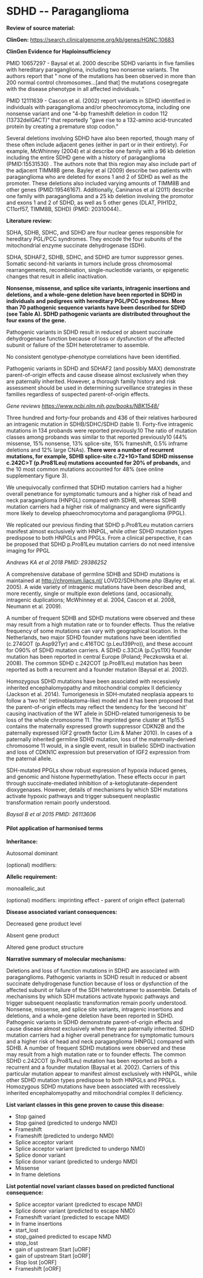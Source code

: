 # **SDHD -- Paraganglioma**

**Review of source material:**

**ClinGen:**
https://search.clinicalgenome.org/kb/genes/HGNC:10683

**ClinGen Evidence for Haploinsufficiency**

PMID 10657297 - Baysal et al. 2000 describe SDHD variants in five families with hereditary paraganglioma, including two nonsense variants. The authors report that " none of the mutations has been observed in more than 200 normal control chromosomes...[and that] the mutations cosegregate with the disease phenotype in all affected individuals. "

PMID 12111639 - Cascon et al. (2002) report variants in SDHD identified in individuals with paraganglioma and/or pheochromocytoma, including one nonsense variant and one "4-bp frameshift deletion in codon 112 (13732delGACT)" that reportedly "gave rise to a 132-amino acid-truncated protein by creating a premature stop codon."

Several deletions involving SDHD have also been reported, though many of these often include adjacent genes (either in part or in their entirety). For example, McWhinney (2004) et al describe one family with a 96 kb deletion including the entire SDHD gene with a history of paraganglioma (PMID:15531530) . The authors note that this region may also include part of the adjacent TIMM8B gene. Bayley et al (2009) describe two patients with paraganglioma who are deleted for exons 1 and 2 of SDHD as well as the promoter. These deletions also included varying amounts of TIMM8B and other genes (PMID:19546167). Additionally, Caninanos et al (2011) describe one family with paraganglioma and a 25 kb deletion involving the promotor and exons 1 and 2 of SDHD, as well as 5 other genes (DLAT, PIH1D2, C11orf57, TIMM8B, SDHD) (PMID: 20310044)..

**Literature review:**

SDHA, SDHB, SDHC, and SDHD are four nuclear genes responsible for hereditary PGL/PCC syndromes. They encode the four subunits of the mitochondrial enzyme succinate dehydrogenase (SDH).

SDHA, SDHAF2, SDHB, SDHC, and SDHD are tumor suppressor genes. Somatic second-hit variants in tumors include gross chromosomal rearrangements, recombination, single-nucleotide variants, or epigenetic changes that result in allelic inactivation.

**Nonsense, missense, and splice site variants, intragenic insertions and deletions, and a whole-gene deletion have been reported in SDHD in individuals and pedigrees with hereditary PGL/PCC syndromes. More than 70 pathogenic sequence variants have been described for SDHD (see Table A). SDHD pathogenic variants are distributed throughout the four exons of the gene.**

Pathogenic variants in SDHD result in reduced or absent succinate dehydrogenase function because of loss or dysfunction of the affected subunit or failure of the SDH heterotetramer to assemble.

No consistent genotype-phenotype correlations have been identified.

Pathogenic variants in SDHD and SDHAF2 (and possibly MAX) demonstrate parent-of-origin effects and cause disease almost exclusively when they are paternally inherited. However, a thorough family history and risk assessment should be used in determining surveillance strategies in these families regardless of suspected parent-of-origin effects.

*Gene reviews
https://www.ncbi.nlm.nih.gov/books/NBK1548/*

Three hundred and forty-four probands and 436 of their relatives harboured an intragenic mutation in SDHB/SDHC/SDHD
(table 1). Forty-five intragenic mutations in 134 probands were
reported previously.10 The ratio of mutation classes among
probands was similar to that reported previously10 (44%
missense, 15% nonsense, 13% splice-site, 15% frameshift,
0.5% inframe deletions and 12% large CNAs). **There were a number of recurrent mutations, for example, SDHB splice-site
c.72+1G>Tand SDHD missense c.242C>T (p.Pro81Leu)
mutations accounted for 20% of probands,** and the 10 most
common mutations accounted for 48% (see online supplementary figure 3).

We unequivocally confirmed that SDHD mutation carriers had a
higher overall penetrance for symptomatic tumours and a higher
risk of head and neck paraganglioma (HNPGL) compared with SDHB, whereas SDHB mutation carriers had a higher risk of malignancy and were significantly more likely to develop phaeochromocytoma
and paraganglioma (PPGL).

We replicated our previous finding that SDHD p.Pro81Leu
mutation carriers manifest almost exclusively with HNPGL,
while other SDHD mutation types predispose to both HNPGLs
and PPGLs. From a clinical perspective, it can be proposed
that SDHD p.Pro81Leu mutation carriers do not need intensive imaging for PPGL

*Andrews KA et al 2018 PMID: 29386252*

A comprehensive database of germline SDHB and SDHD
mutations is maintained at http://chromium.liacs.nl/
LOVD2/SDH/home.php (Bayley et al. 2005). A wide variety
of intragenic mutations have been described and, more
recently, single or multiple exon deletions (and, occasionally, intragenic duplications; McWhinney et al. 2004,
Cascon et al. 2008, Neumann et al. 2009). 

A number of frequent SDHB and SDHD mutations were observed and
these may result from a high mutation rate or to founder
effects. Thus the relative frequency of some mutations can
vary with geographical location. In the Netherlands, two
major SDHD founder mutations have been identified
(c.274GOT (p.Asp92Tyr) and c.416TOC (p.Leu139Pro)),
and these account for O90% of SDHD mutation carriers. A SDHD c.33C/A (p.Cys11X) founder mutation has been reported in central Europe (Poland; Peczkowska et al. 2008). The common SDHD
c.242COT (p.Pro81Leu) mutation has been reported as
both a recurrent and a founder mutation (Baysal et al.
2002). 

Homozygous SDHD mutations have been associated
with recessively inherited encephalomyopathy and mitochondrial complex II deficiency (Jackson et al. 2014).
Tumorigenesis in SDH-mutated neoplasia appears to follow
a ‘two hit’ (retinoblastoma-like) model and it has been
proposed that the parent-of-origin effects may reflect the
tendency for the ‘second hit’ causing inactivation of the WT
allele in SDHD-related tumorigenesis to be loss of the whole
chromosome 11. The imprinted gene cluster at 11p15.5
contains the maternally expressed growth suppressor
CDKN2B and the paternally expressed IGF2 growth factor
(Lim & Maher 2010). In cases of a paternally inherited
germline SDHD mutation, loss of the maternally-derived
chromosome 11 would, in a single event, result in biallelic
SDHD inactivation and loss of CDKN1C expression but preservation of IGF2 expression from the paternal allele.

SDH-mutated PPGLs show robust expression of hypoxia
induced genes, and genomic and histone hypermethylation. These effects occur in part through succinate-mediated inhibition of a-ketoglutarate-dependent dioxygenases.
However, details of mechanisms by which SDH mutations activate hypoxic pathways and trigger subsequent neoplastic transformation remain poorly understood.

*Baysal B et al 2015 PMID: 26113606*

#### **Pilot application of harmonised terms**

**Inheritance:**

Autosomal dominant

(optional) modifiers: 

**Allelic requirement:**

monoallelic_aut

(optional) modifiers: imprinting effect - parent of origin effect (paternal) 

**Disease associated variant consequences:**

Decreased gene product level

Absent gene product

Altered gene product structure

**Narrative summary of molecular mechanisms:**

Deletions and loss of function mutations in SDHD are associated with paraganglioms. Pathogenic variants in SDHD result in reduced or absent succinate dehydrogenase function because of loss or dysfunction of the affected subunit or failure of the SDH heterotetramer to assemble. Details of mechanisms by which SDH mutations activate hypoxic pathways and trigger subsequent neoplastic transformation remain poorly understood. Nonsense, missense, and splice site variants, intragenic insertions and deletions, and a whole-gene deletion have been reported in SDHD. Pathogenic variants in SDHD demonstrate parent-of-origin effects and cause disease almost exclusively when they are paternally inherited. SDHD mutation carriers had a higher overall penetrance for symptomatic tumours and a higher risk of head and neck paraganglioma (HNPGL) compared with SDHB. A number of frequent SDHD mutations were observed and these may result from a high mutation rate or to founder effects. The common SDHD
c.242COT (p.Pro81Leu) mutation has been reported as
both a recurrent and a founder mutation (Baysal et al.
2002). Carriers of this particular mutation appear to manifest almost exclusively with HNPGL, while other SDHD mutation types predispose to both HNPGLs and PPGLs. Homozygous SDHD mutations have been associated with recessively inherited encephalomyopathy and mitochondrial complex II deficiency.

**List variant classes in this gene proven to cause this disease:**

- Stop gained
- Stop gained (predicted to undergo NMD)
- Frameshift
- Frameshift (predicted to undergo NMD)
- Splice acceptor variant
- Splice acceptor variant (predicted to undergo NMD)
- Splice donor variant
- Splice donor variant (predicted to undergo NMD)
- Missense
- In frame deletions

**List potential novel variant classes based on predicted functional consequence:**

- Splice acceptor variant (predicted to escape NMD)
- Splice donor variant (predicted to escape NMD)
- Frameshift variant (predicted to escape NMD)
- In frame insertions
- start_lost
- stop_gained predicted to escape NMD
- stop_lost
- gain of upstream Start \[uORF\]
- gain of upstream Start \[oORF\]
- Stop lost \[oORF\]
- Frameshift \[oORF\]
